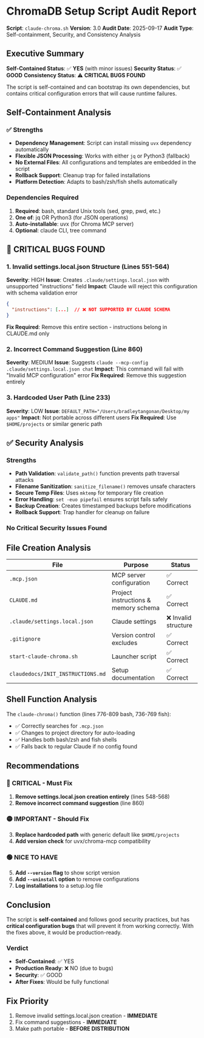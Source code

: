 # ChromaDB Setup Script Audit Report

**Script**: `claude-chroma.sh`
**Version**: 3.0
**Audit Date**: 2025-09-17
**Audit Type**: Self-containment, Security, and Consistency Analysis

## Executive Summary

**Self-Contained Status**: ✅ **YES** (with minor issues)
**Security Status**: ✅ **GOOD**
**Consistency Status**: ⚠️ **CRITICAL BUGS FOUND**

The script is self-contained and can bootstrap its own dependencies, but contains critical configuration errors that will cause runtime failures.

## Self-Containment Analysis

### ✅ Strengths
- **Dependency Management**: Script can install missing `uvx` dependency automatically
- **Flexible JSON Processing**: Works with either `jq` or Python3 (fallback)
- **No External Files**: All configurations and templates are embedded in the script
- **Rollback Support**: Cleanup trap for failed installations
- **Platform Detection**: Adapts to bash/zsh/fish shells automatically

### Dependencies Required
1. **Required**: bash, standard Unix tools (sed, grep, pwd, etc.)
2. **One of**: jq OR Python3 (for JSON operations)
3. **Auto-installable**: uvx (for Chroma MCP server)
4. **Optional**: claude CLI, tree command

## 🔴 CRITICAL BUGS FOUND

### 1. Invalid settings.local.json Structure (Lines 551-564)
**Severity**: HIGH
**Issue**: Creates `.claude/settings.local.json` with unsupported "instructions" field
**Impact**: Claude will reject this configuration with schema validation error
```json
{
  "instructions": [...]  // ❌ NOT SUPPORTED BY CLAUDE SCHEMA
}
```
**Fix Required**: Remove this entire section - instructions belong in CLAUDE.md only

### 2. Incorrect Command Suggestion (Line 860)
**Severity**: MEDIUM
**Issue**: Suggests `claude --mcp-config .claude/settings.local.json chat`
**Impact**: This command will fail with "Invalid MCP configuration" error
**Fix Required**: Remove this suggestion entirely

### 3. Hardcoded User Path (Line 233)
**Severity**: LOW
**Issue**: `DEFAULT_PATH="/Users/bradleytangonan/Desktop/my apps"`
**Impact**: Not portable across different users
**Fix Required**: Use `$HOME/projects` or similar generic path

## ✅ Security Analysis

### Strengths
- **Path Validation**: `validate_path()` function prevents path traversal attacks
- **Filename Sanitization**: `sanitize_filename()` removes unsafe characters
- **Secure Temp Files**: Uses `mktemp` for temporary file creation
- **Error Handling**: `set -euo pipefail` ensures script fails safely
- **Backup Creation**: Creates timestamped backups before modifications
- **Rollback Support**: Trap handler for cleanup on failure

### No Critical Security Issues Found

## File Creation Analysis

| File | Purpose | Status |
|------|---------|--------|
| `.mcp.json` | MCP server configuration | ✅ Correct |
| `CLAUDE.md` | Project instructions & memory schema | ✅ Correct |
| `.claude/settings.local.json` | Claude settings | ❌ Invalid structure |
| `.gitignore` | Version control excludes | ✅ Correct |
| `start-claude-chroma.sh` | Launcher script | ✅ Correct |
| `claudedocs/INIT_INSTRUCTIONS.md` | Setup documentation | ✅ Correct |

## Shell Function Analysis

The `claude-chroma()` function (lines 776-809 bash, 736-769 fish):
- ✅ Correctly searches for `.mcp.json`
- ✅ Changes to project directory for auto-loading
- ✅ Handles both bash/zsh and fish shells
- ✅ Falls back to regular Claude if no config found

## Recommendations

### 🔴 CRITICAL - Must Fix
1. **Remove settings.local.json creation entirely** (lines 548-568)
2. **Remove incorrect command suggestion** (line 860)

### 🟡 IMPORTANT - Should Fix
3. **Replace hardcoded path** with generic default like `$HOME/projects`
4. **Add version check** for uvx/chroma-mcp compatibility

### 🟢 NICE TO HAVE
5. **Add `--version` flag** to show script version
6. **Add `--uninstall` option** to remove configurations
7. **Log installations** to a setup.log file

## Conclusion

The script is **self-contained** and follows good security practices, but has **critical configuration bugs** that will prevent it from working correctly. With the fixes above, it would be production-ready.

### Verdict
- **Self-Contained**: ✅ YES
- **Production Ready**: ❌ NO (due to bugs)
- **Security**: ✅ GOOD
- **After Fixes**: Would be fully functional

## Fix Priority
1. Remove invalid settings.local.json creation - **IMMEDIATE**
2. Fix command suggestions - **IMMEDIATE**
3. Make path portable - **BEFORE DISTRIBUTION**
